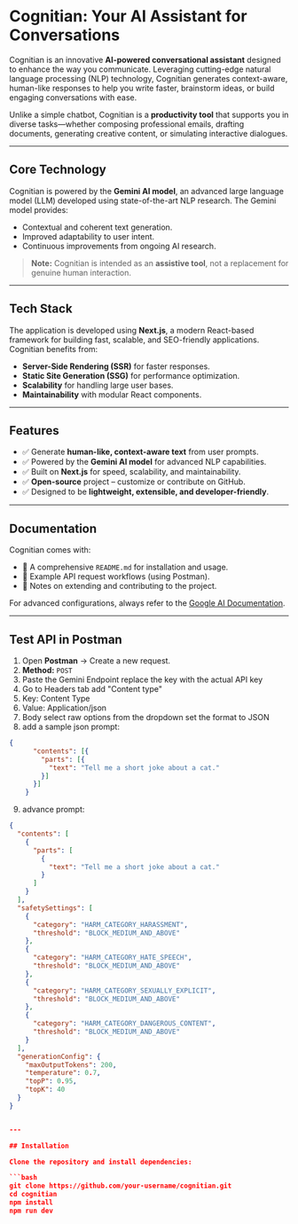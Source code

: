 # Cognitian: Your AI Assistant for Conversations  

Cognitian is an innovative **AI-powered conversational assistant** designed to enhance the way you communicate. Leveraging cutting-edge natural language processing (NLP) technology, Cognitian generates context-aware, human-like responses to help you write faster, brainstorm ideas, or build engaging conversations with ease.  

Unlike a simple chatbot, Cognitian is a **productivity tool** that supports you in diverse tasks—whether composing professional emails, drafting documents, generating creative content, or simulating interactive dialogues.  

---

## Core Technology  

Cognitian is powered by the **Gemini AI model**, an advanced large language model (LLM) developed using state-of-the-art NLP research. The Gemini model provides:  
- Contextual and coherent text generation.  
- Improved adaptability to user intent.  
- Continuous improvements from ongoing AI research.  

> **Note:** Cognitian is intended as an **assistive tool**, not a replacement for genuine human interaction.  

---

## Tech Stack  

The application is developed using **Next.js**, a modern React-based framework for building fast, scalable, and SEO-friendly applications. Cognitian benefits from:  

- **Server-Side Rendering (SSR)** for faster responses.  
- **Static Site Generation (SSG)** for performance optimization.  
- **Scalability** for handling large user bases.  
- **Maintainability** with modular React components.  

---

## Features  

- ✅ Generate **human-like, context-aware text** from user prompts.  
- ✅ Powered by the **Gemini AI model** for advanced NLP capabilities.  
- ✅ Built on **Next.js** for speed, scalability, and maintainability.  
- ✅ **Open-source** project – customize or contribute on GitHub.  
- ✅ Designed to be **lightweight, extensible, and developer-friendly**.  

---

## Documentation  

Cognitian comes with:  
- 📘 A comprehensive `README.md` for installation and usage.  
- 🔗 Example API request workflows (using Postman).  
- 📑 Notes on extending and contributing to the project.  

For advanced configurations, always refer to the [Google AI Documentation](https://ai.google.dev/docs).

---
## Test API in Postman
1. Open **Postman** → Create a new request.
2. **Method:** `POST`
3. Paste the Gemini Endpoint replace the key with the actual API key
4. Go to Headers tab add "Content type"
5. Key: Content Type
6. Value: Application/json
7. Body select raw options from the dropdown set the format to JSON
8. add a sample json prompt:  

```json
{
      "contents": [{
        "parts": [{
          "text": "Tell me a short joke about a cat."
        }]
      }]
    }
```
9. advance prompt: 

```json
{
  "contents": [
    {
      "parts": [
        {
          "text": "Tell me a short joke about a cat."
        }
      ]
    }
  ],
  "safetySettings": [
    {
      "category": "HARM_CATEGORY_HARASSMENT",
      "threshold": "BLOCK_MEDIUM_AND_ABOVE"
    },
    {
      "category": "HARM_CATEGORY_HATE_SPEECH",
      "threshold": "BLOCK_MEDIUM_AND_ABOVE"
    },
    {
      "category": "HARM_CATEGORY_SEXUALLY_EXPLICIT",
      "threshold": "BLOCK_MEDIUM_AND_ABOVE"
    },
    {
      "category": "HARM_CATEGORY_DANGEROUS_CONTENT",
      "threshold": "BLOCK_MEDIUM_AND_ABOVE"
    }
  ],
  "generationConfig": {
    "maxOutputTokens": 200,
    "temperature": 0.7,
    "topP": 0.95,
    "topK": 40
  }
}


---

## Installation  

Clone the repository and install dependencies:  

```bash
git clone https://github.com/your-username/cognitian.git
cd cognitian
npm install
npm run dev
